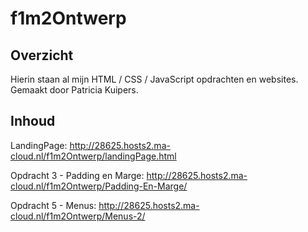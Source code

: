 # f1m2Ontwerp

## Overzicht
Hierin staan al mijn HTML / CSS / JavaScript opdrachten en websites. Gemaakt door Patricia Kuipers.

## Inhoud

LandingPage: http://28625.hosts2.ma-cloud.nl/f1m2Ontwerp/landingPage.html

Opdracht 3 - Padding en Marge: http://28625.hosts2.ma-cloud.nl/f1m2Ontwerp/Padding-En-Marge/

Opdracht 5 - Menus: http://28625.hosts2.ma-cloud.nl/f1m2Ontwerp/Menus-2/
